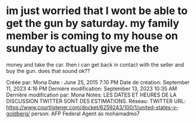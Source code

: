 # im just worried that I wont be able to get the gun by saturday. my family member is coming to my house on sunday to actually give me the
money and take the car. then i can get back in contact with the seller and buy the gun. does that sound ok??

Créée par: Mona
Date : June 25, 2015 7:10 PM
Date de création: September 11, 2023 4:16 PM
Dernière modification: September 13, 2023 10:35 AM
Dernière modification par: Mona
Notes: LES DATES ET HEURES DE LA DISCUSSION TWITTER SONT DES ESTIMATIONS.
Réseau: TWITTER
URL: https://www.courtlistener.com/docket/6259243/100/1/united-states-v-goldberg/
person: AFP Federal Agent as mohamadmo7